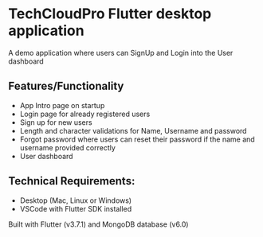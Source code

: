 # TechCloudPro Flutter desktop application

A demo application where users can SignUp and Login into the User dashboard


## Features/Functionality
- App Intro page on startup
- Login page for already registered users
- Sign up for new users
- Length and character validations for Name, Username and password
- Forgot password where users can reset their password if the name and username provided correctly
- User dashboard


## Technical Requirements:
- Desktop (Mac, Linux or Windows)
- VSCode with Flutter SDK installed



Built with Flutter (v3.7.1) and MongoDB database (v6.0)